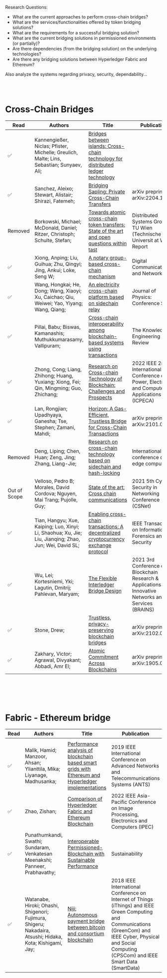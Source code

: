Research Questions:
* What are the current approaches to perform cross-chain bridges?
* What are the services/functionalities offered by token bridging solutions?
* What are the requirements for a successful bridging solution?
* What are the current bridging solutions in permissioned environments (or partially)?
* Are there dependencies (from the bridging solution) on the underlying technologies?
* Are there any bridging solutions between Hyperledger Fabric and Ethereum?

Also analyze the systems regarding privacy, security, dependability...

<br></br>

# Cross-Chain Bridges

| Read | Authors                                                                                                | Title                                                                                                                                                                                                                                                                        | Publication                                                                                             | Pages     | Year | Publisher                  |
| --- | ------------------------------------------------------------------------------------------------------ | ---------------------------------------------------------------------------------------------------------------------------------------------------------------------------------------------------------------------------------------------------------------------------- | ------------------------------------------------------------------------------------------------------- | --------- | ---- | -------------------------- |
| :white_check_mark: | Kannengießer, Niclas; Pfister, Michelle; Greulich, Malte; Lins, Sebastian; Sunyaev, Ali;               | [Bridges between islands: Cross-chain technology for distributed ledger technology](https://www.researchgate.net/publication/335867834_Bridges_Between_Islands_Cross-Chain_Technology_for_Distributed_Ledger_Technology)                                                                                                                                      |                                                                                                         |           | 2020 |                            |
| :white_check_mark: | Sanchez, Aleixo; Stewart, Alistair; Shirazi, Fatemeh;                                                  | [Bridging Sapling: Private Cross-Chain Transfers](https://arxiv.org/abs/2204.10611)                                                                                                                                                                                          | arXiv preprint arXiv:2204.10611                                                                         |           | 2022 |                            |
| Removed | Borkowski, Michael; McDonald, Daniel; Ritzer, Christoph; Schulte, Stefan;                              | [Towards atomic cross-chain token transfers: State of the art and open questions within tast](http://www.infosys.tuwien.ac.at/tast/pub/tast-white-paper-1.pdf)                                                                                                               | Distributed Systems Group TU Wien (Technische Universit at Wien), Report                                |           | 2018 |                            |
| :white_check_mark: | Xiong, Anping; Liu, Guihua; Zhu, Qingyi; Jing, Ankui; Loke, Seng W;                                    | [A notary group-based cross-chain mechanism](https://www.sciencedirect.com/science/article/pii/S235286482200061X)                                                                                                                                                            | Digital Communications and Networks                                                                     |           | 2022 | Elsevier                   |
| :white_check_mark: | Wang, Hongkai; He, Dong; Wang, Xiaoyi; Xu, Caichao; Qiu, Weiwei; Yao, Yiyang; Wang, Qiang;             | [An electricity cross-chain platform based on sidechain relay](https://www.researchgate.net/publication/345399859_An_Electricity_Cross-Chain_Platform_Based_on_Sidechain_Relay)                                                                                                                                      | Journal of Physics: Conference Series                                                                   | 012189    | 2020 | IOP Publishing             |
| :white_check_mark: | Pillai, Babu; Biswas, Kamanashis; Muthukkumarasamy, Vallipuram;                                        | [Cross-chain interoperability among blockchain-based systems using transactions](https://www.researchgate.net/publication/341791407_Cross-chain_interoperability_among_blockchain-based_systems_using_transactions) | The Knowledge Engineering Review                                                                        |           | 2020 | Cambridge University Press |
| :white_check_mark: | Zhong, Cong; Liang, Zhihong; Huang, Yuxiang; Xiong, Fei; Qin, Mingming; Guo, Zhichang;                 | [Research on Cross-chain Technology of Blockchain: Challenges and Prospects](https://ieeexplore.ieee.org/abstract/document/9719075/)                                                                                                                                         | 2022 IEEE 2nd International Conference on Power, Electronics and Computer Applications (ICPECA)         | 422-428   | 2022 | IEEE                       |
| :white_check_mark: | Lan, Rongjian; Upadhyaya, Ganesha; Tse, Stephen; Zamani, Mahdi;                                        | [Horizon: A Gas-Efficient, Trustless Bridge for Cross-Chain Transactions](https://arxiv.org/abs/2101.06000)                                                                                                                                                                  | arXiv preprint arXiv:2101.06000                                                                         |           | 2021 |                            |
| Removed | Deng, Liping; Chen, Huan; Zeng, Jing; Zhang, Liang-Jie;                                                | [Research on cross-chain technology based on sidechain and hash-locking](https://link.springer.com/chapter/10.1007/978-3-319-94340-4_12)                                                                                                                                     | International conference on edge computing                                                              | 144-151   | 2018 | Springer                   |
| Out of Scope | Velloso, Pedro B; Morales, David Cordova; Nguyen, Mai Trang; Pujolle, Guy;                             | [State of the art: Cross chain communications](https://ieeexplore.ieee.org/abstract/document/9614274/)                                                                                                                                                                       | 2021 5th Cyber Security in Networking Conference (CSNet)                                                | 76-81     | 2021 | IEEE                       |
| :white_check_mark: | Tian, Hangyu; Xue, Kaiping; Luo, Xinyi; Li, Shaohua; Xu, Jie; Liu, Jianqing; Zhao, Jun; Wei, David SL; | [Enabling cross-chain transactions: A decentralized cryptocurrency exchange protocol](https://ieeexplore.ieee.org/abstract/document/9478888/)                                                                                                                                | IEEE Transactions on Information Forensics and Security                                                 | 3928-3941 | 2021 | IEEE                       |
| :white_check_mark: | Wu, Lei; Kortesniemi, Yki; Lagutin, Dmitrij; Pahlevan, Maryam;                                         | [The Flexible Interledger Bridge Design](https://ieeexplore.ieee.org/abstract/document/9569798/)                                                                                                                                                                             | 2021 3rd Conference on Blockchain Research & Applications for Innovative Networks and Services (BRAINS) | 69-72     | 2021 | IEEE                       |
| :white_check_mark: | Stone, Drew;                                                                                           | [Trustless, privacy-preserving blockchain bridges](https://arxiv.org/abs/2102.04660)                                                                                                                                                                                         | arXiv preprint arXiv:2102.04660                                                                         |           | 2021 |                            |
| :white_check_mark: | Zakhary, Victor; Agrawal, Divyakant; Abbadi, Amr El;                                            | [Atomic Commitment Across Blockchains](https://arxiv.org/abs/1905.02847)                                            | arXiv preprint arXiv:1905.02847                                                                      |           | 2019 |                            |

<br></br>
<br></br>

# Fabric - Ethereum bridge


| Read | Authors                                                                                                   | Title                                                                                                                                                       | Publication                                                                                                                                                                                                         | Pages     | Year | Publisher                                      |
| -- | --------------------------------------------------------------------------------------------------------- | ----------------------------------------------------------------------------------------------------------------------------------------------------------- | ------------------------------------------------------------------------------------------------------------------------------------------------------------------------------------------------------------------- | --------- | ---- | ---------------------------------------------- |
||
| :white_check_mark: | Malik, Hamid; Manzoor, Ahsan; Ylianttila, Mika; Liyanage, Madhusanka;                                     | [Performance analysis of blockchain based smart grids with Ethereum and Hyperledger implementations](https://ieeexplore.ieee.org/abstract/document/9118072) | 2019 IEEE International Conference on Advanced Networks and Telecommunications Systems (ANTS)                                                                                                                       | 1-5       | 2019 | IEEE                                           |
| :white_check_mark: | Zhao, Zishan;                                                                                             | [Comparison of Hyperledger Fabric and Ethereum Blockchain](https://ieeexplore.ieee.org/abstract/document/9777292)                                           | 2022 IEEE Asia-Pacific Conference on Image Processing, Electronics and Computers (IPEC)                                                                                                                             | 584-587   | 2022 | IEEE                                           |
| :white_check_mark: | Punathumkandi, Swathi; Sundaram, Venkatesan Meenakshi; Panneer, Prabhavathy;                              | [Interoperable Permissioned-Blockchain with Sustainable Performance](https://www.researchgate.net/publication/355302560_Interoperable_Permissioned-Blockchain_with_Sustainable_Performance)                                            | Sustainability                                                                                                                                                                                                      | 11132     | 2021 | Multidisciplinary Digital Publishing Institute |
| :white_check_mark: | Watanabe, Hiroki; Ohashi, Shigenori; Fujimura, Shigeru; Nakadaira, Atsushi; Hidaka, Kota; Kishigami, Jay; | [Niji: Autonomous payment bridge between bitcoin and consortium blockchain](https://ieeexplore.ieee.org/abstract/document/8726731)                          | 2018 IEEE International Conference on Internet of Things (iThings) and IEEE Green Computing and Communications<br>(GreenCom) and IEEE Cyber, Physical and Social Computing (CPSCom) and IEEE Smart Data (SmartData) | 1448-1455 | 2018 | IEEE                                           |
